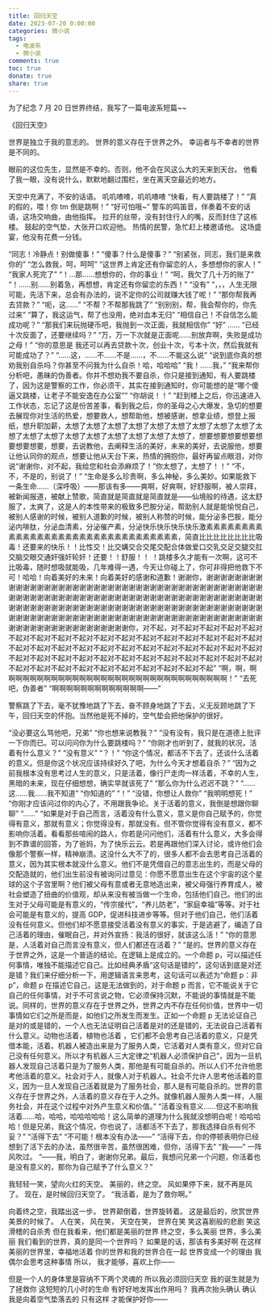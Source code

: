 ```yaml
---
title: 回归天空
date: 2023-07-20 0:00:00
categories: 微小说
tags:
  - 电波系
  - 微小说
comments: true
toc: true
donate: true
share: true
---
```


为了纪念 7 月 20 日世界终结，我写了一篇电波系短篇~~

《回归天空》

世界是独立于我的意志的。
世界的意义存在于世界之外。
幸运者与不幸者的世界是不同的。

眼前的这位先生，显然是不幸的。否则，他不会在风这么大的天来到天台。
他看了我一眼，没有说什么，默默地翻过围栏，坐在离天空最近的地方。

天空中充满了，不安的话语。
叽叽喳喳，叽叽喳喳
“快看，有人要跳楼了！”
“真的假的，喂！你 tm 倒是跳啊！”
“好可怕哦~”
警车的鸣笛音，伴奏着不安的话语，这场交响曲，由他指挥。
拉开的丝带，没有封住行人的嘴，反而封住了这栋楼。
鼓起的空气垫，大张开口欢迎他。
热情的民警，急忙赶上楼邀请他。
这场盛宴，他没有花费一分钱。

“同志！冷静点！别做傻事！”
“傻事？什么是傻事？”
“别紧张，同志，我们是来救你的”
“怎么救我，呵，呵呵”
“这世界上肯定还有你留恋的人，多想想你的家人！”
“我家人死完了”
“！…那……想想你的，你的事业！”
“呵，我欠了几十万的账了”
“！……别……别着急，再想想，肯定还有你留恋的东西！”
“没有”
“，，，人生无限可能，先活下来，总会有办法的，说不定你的公司就赚大钱了呢！”
“那你帮我再去贷款？”
“呃，这……”
“不帮？不帮那我跳了”
“别别别，帮，我会帮你的，你先过来”
“算了，我这运气，帮了也没用，绝对血本无归”
“相信自己！不自信怎么能成功呢？”
“那我们来玩抛硬币吧，我抛到一次正面，我就相信你”
“好”
……
“已经十次反面了，还要继续吗？”
“万，万一下次就是正面呢……别放弃啊，失败是成功之母！”
“你的意思是 我还可以再去贷款十次，创业十次，亏本十次，然后我就有可能成功了？”
“……这，……不……不是……，不……不能这么说”
“说到底你真的想劝我别自杀吗？你甚至不问我为什么自杀！哈，哈哈哈”
“我！……我，”
“我来帮你分析吧，愚昧的伪善者。你并不想劝我不要自杀，你只是接到通知，有人要跳楼了，因为这是警察的工作，你必须干，其实在接到通知时，你可能想的是“哪个傻逼又跳楼，让老子不能安逸在办公室””
“你胡说！！”
“赶到楼上之后，你迅速进入工作状态，忘记了这是份苦差事，看到我之后，你的圣母之心大爆发，急切的想要去展现你对生活的热爱，想要救人，想帮助他，想被感谢，想拿业绩，想登上报纸，想升职加薪，太想了太想了太想了太想了太想了太想了太想了太想了太想了太想了太想了太想了太想了太想了太想了太想了太想了太想了，想要想要想要想要想要想要想要，想要，去说教他，去阐释生活的美好，未来的美好，去说服他，想要让他认同你的观点，想要让他从天台下来，热情的拥抱你，最好再留点眼泪，对你说“谢谢你，对不起，我给您和社会添麻烦了！”你太想了，太想了！！”
“不，不，不是的，别说了！”
“生命是多么珍贵啊，多么神秘，多么美妙。如果能救下一条生命……（深呼吸）——那该有多——爽啊，好爽啊，好舒服啊，被人崇拜，被新闻报道，被献上赞歌，简直就是简直就是简直就是——仙境般的待遇，这太舒服了，太爽了，这是人的本性带来的极致多巴胺分泌，帮助别人就是能愉悦自己，被别人感谢的时候，被别人道歉的时候，被别人称赞的时候，能分泌多巴胺，能分泌内啡肽，分泌血清素，分泌催产素，分泌快乐快乐快乐快乐激素素素素素素素素素素素素素素素素素素素素素素素素素素素素素素素素，简直比比比比比比比比吸毒！还要来的快乐！！比性交！比交媾交合交尾交配合体做爱口交乳交足交腿交肛交脑交眼交通奸强奸轮奸！还要！！舒服！！ ！跳楼多久才能有一次啊，这可不比吸毒，随时想吸就能吸，几年难得一遇，今天让你碰上了，你可非得把他救下不可！哈哈！向着美好的未来！向着美好的感谢和道歉！谢谢你，谢谢谢谢谢谢谢谢谢谢谢谢谢谢谢谢谢谢谢谢谢谢谢谢谢谢谢谢谢谢谢谢谢谢谢谢谢谢谢谢谢谢谢谢谢谢谢谢谢谢谢谢谢谢谢谢谢谢谢谢谢谢谢谢谢谢谢谢谢谢谢谢谢谢谢谢谢谢谢谢谢谢谢谢谢谢谢谢谢谢谢谢谢谢谢谢谢谢谢谢谢谢谢谢谢谢谢谢谢谢谢谢谢谢谢谢谢谢谢谢谢谢谢谢谢谢谢谢谢谢谢谢谢谢谢谢谢谢谢谢谢谢谢谢谢谢谢谢谢谢谢谢谢谢谢谢谢谢谢谢谢谢谢谢谢谢谢谢谢你，对不起，对不起对不起对不起对不起对不起对不起对不起对不起对不起对不起对不起对不起对不起对不起对不起对不起对不起对不起对不起对不起对不起对不起对不起对不起对不起对不起对不起对不起对不起对不起对不起对不起对不起对不起对不起对不起对不起对不起对不起对不起对不起对不起对不起对不起对不起对不起对不起对不起对不起对不起”
“啊，啊，啊啊啊啊啊啊啊啊啊啊啊啊啊啊啊啊啊啊啊啊啊啊啊啊啊啊啊啊啊啊啊啊！”
“去死吧，伪善者”
“啊啊啊啊啊啊啊啊啊啊啊啊啊——”

警察跳了下去，毫不犹豫地跳了下去，奋不顾身地跳了下去，义无反顾地跳了下午，回归天空的怀抱。当然他是死不掉的，空气垫会把他保护的很好。

“没必要这么骂他吧，兄弟”
“你也想来说教我？”
“没有没有，我只是在道德上批评一下你而已。可以问问你为什么要跳楼吗？”
“你刚才也听到了，就我的状况，活着有什么意义？”
“没有意义”
“？！”
“你这个情况，都活不下去了，还谈什么活着的意义。但是你这个状况应该持续好久了吧，为什么今天才想着自杀？”
“因为之前我根本没有思考过人生的意义，只是活着，像行尸走肉一样活着，不幸的人生，黑暗的未来，现在仔细想想，确实早就该死了”
“那么你为什么迟迟不跳？”
“……这……我……我不知道”
“你知道的”
“！”
“没错，你想让人救你”
“我明明想死！”
“你刚才应该问过你的内心了，不用跟我争论。关于活着的意义，我倒是想跟你聊聊”
“……”
“如果是对于自己而言，活着没有什么意义，意义是你自己赋予的，你觉得有意义，那就有意义；你觉得没有，那就没有。但不管你觉得有没有意义，都不影响你活着。看看那些喧闹的路人，你若是问问他们，活着有什么意义，大多会得到不靠谱的回答，为了爸妈，为了快乐云云。若是再跟他们深入讨论，或许他们会像那个警察一样，精神崩溃。这没什么大不了的，很多人都不会去思考自己活着的意义，因为其实根本就没什么意义。他们不是凭借自己的意志出生的，而是父母的交配造就的，他们出生前没有被询问过意见：你愿不愿意出生在这个宇宙的这个星球的这个子宫里啊？他们被父母有意或者无意地造出来，被父母强行养育成人，被社会塑造了扭曲的价值观，却从来没有被当做一个生命，包括他们自己。他们的出生对于父母可能是有意义的，“传宗接代”，“养儿防老”，“家庭幸福”等等。对于社会可能是有意义的，提高 GDP，促进科技进步等等。但对于他们自己，他们活着没有任何意义。但他们却不愿意接受活着没有意义的事实，于是逃避了，编造了自己活着的理由，催眠自己，并对外宣扬：我活的很好，就该这么活！”
“你的意思是，人活着对自己而言没有意义，但人们都还在活着？”
“是的。世界的意义存在于世界之外，这是一个普适的结论。在逻辑上是成立的。一个命题 p，可以描述任何事情，唯独不能描述它自己。比如经典矛盾“这句话是错的”，这句话到底是对还是错？我们来仔细分析一下，用逻辑语言来思考，这句话可以表述为“命题 p：非 p”，命题 p 在描述它自己，这是无法做到的，对于命题 p 而言，它不能说关于它自己的任何事情，对于不可言说之物，它必须保持沉默，不能说的事情就是不能说。同样的，世界的意义存在于世界之外，世界之内不存在任何价值，世界中一切事情如它们之所是而是，如他们之所发生而发生。正如一个命题 p 无法论证自己是对的或是错的，一个人也无法证明自己活着是对的还是错的，无法说自己活着有什么意义。动物也活着，植物也活着 ，它们都不会思考自己活着的意义，只是凭借本能，活着。机器人被造出来是为了服务人类，它活着对人类有意义，但对它自己没有任何意义。所以才有机器人三大定律之“机器人必须保护自己”，因为一旦机器人发现自己活着只是为了服务人类，那他是有可能自杀的。所以人们不允许他思考他活着的意义。社会对于人，就像人对于机器人。社会不允许人思考他活着的意义，因为一旦人发现自己活着就是为了服务社会，那人是有可能自杀的。世界的意义存在于世界之外，人活着的意义存在于人之外。就像机器人服务人类一样，人服务社会，并在这个过程中对外产生意义和价值。”
“活着没有意义……但这不影响我活着……哈，哈哈，哈哈哈哈哈！这么简单的道理为什么我就没想明白呢！哈哈哈哈！但是兄弟，我这个情况，你也说了，活都活不下去了，那我选择自杀有何不妥？”
“活得下去”
“不可能！根本没有办法——”
“活得下去，你的停顿表明你已经想到了活下去的办法，虽然很辛苦，虽然很困难，但你，活得下去”
“我——”
一阵风吹过。
“——我，明白了，谢谢你兄弟。最后，我想问兄弟一个问题，你活着也是没有意义的，那你为自己赋予了什么意义？”

我轻轻一笑，望向火红的天空。
美丽的，终之空。
风如果停下来，就不再是风了。
现在，是时候回归天空了。
“我活着，是为了救你啊。”

向着终之空，我踏出这一步。
世界颠倒着，世界旋转着。
这是最后的，欣赏世界美景的时候了。
人在笑，
风在笑，
天空在笑，
世界在笑
笑这喜剧般的悲剧
笑这滑稽的自杀秀
但在我看来，他们都是美丽的世界
终之空，多么美丽
世界，多么美丽
我们看到的世界，真的是同一个世界吗？
如果是的话，那该有多美好啊
在这样美丽的世界里，幸福地活着
你的世界和我的世界合在一起
世界变成一个的理由
我偶尔会思考这种事情
所以，
我才能够，喜欢上你——

但是一个人的身体里是容纳不下两个灵魂的
所以我必须回归天空
我的诞生就是为了拯救你
这短短的几小时的生命
有好好地发挥出作用吗？
我再次抬头确认
确认我是向着空气垫落去的
只有这样
才能保护好你——
